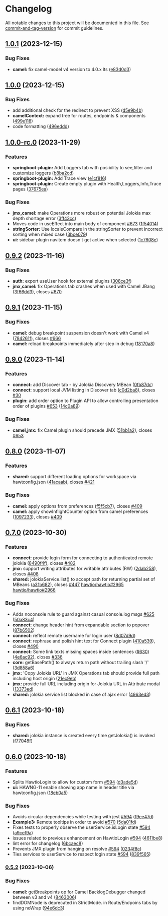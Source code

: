 # Changelog

All notable changes to this project will be documented in this file. See [commit-and-tag-version](https://github.com/absolute-version/commit-and-tag-version) for commit guidelines.

## [1.0.1](https://github.com/hawtio/hawtio-next/compare/v1.0.0...v1.0.1) (2023-12-15)


### Bug Fixes

* **camel:** fix camel-model v4 version to 4.0.x lts ([e83d0d3](https://github.com/hawtio/hawtio-next/commit/e83d0d3624031db00beb4d68771d6ba6934330b0))

## [1.0.0](https://github.com/hawtio/hawtio-next/compare/v1.0.0-rc.0...v1.0.0) (2023-12-15)


### Bug Fixes

* add additional check for the redirect to prevent XSS ([d5e9b4b](https://github.com/hawtio/hawtio-next/commit/d5e9b4b929c3f3dd4f76ab64f70be729f3598896))
* **camelContext:** expand tree for routes, endpoints & components ([499e118](https://github.com/hawtio/hawtio-next/commit/499e1186960fa20b0fee9fbcf63408d77668b259))
* code formatting ([496eddd](https://github.com/hawtio/hawtio-next/commit/496edddce494a6ca0b313c7532a0119a0dc94764))

## [1.0.0-rc.0](https://github.com/hawtio/hawtio-next/compare/v0.9.2...v1.0.0-rc.0) (2023-11-29)


### Features

* **springboot-plugin:** Add Loggers tab with posibility to see,filter and customize loggers ([b8ba2cd](https://github.com/hawtio/hawtio-next/commit/b8ba2cd3b7a8829884e0406e3f3e2e4dcf9e2ea5))
* **springboot-plugin:** Add Trace view ([e1cf816](https://github.com/hawtio/hawtio-next/commit/e1cf816d125aab528f23291a42af88bb7187d7dd))
* **springboot-plugin:** Create empty plugin with Health,Loggers,Info,Trace pages ([37675ea](https://github.com/hawtio/hawtio-next/commit/37675ea7024c481671982f1dfcf75f04a75cec51))


### Bug Fixes

* **jmx,camel:** make Operations more robust on potential Jolokia max depth shortage error ([3ff43cc](https://github.com/hawtio/hawtio-next/commit/3ff43cc5299b3a2e8b3a11260f00e458168dd9f6))
* Moves code in useEffect into main body of component [#673](https://github.com/hawtio/hawtio-next/issues/673) ([1f54014](https://github.com/hawtio/hawtio-next/commit/1f5401472e838b1c38d97191303992cc0c5aa8e4))
* **stringSorter:** Use localeCompare in the stringSorter to prevent incorrect sorting when mixed case ([3bce079](https://github.com/hawtio/hawtio-next/commit/3bce07959c06f08f2883bc091cd803ee2f5d60ea))
* **ui:** sidebar plugin navitem doesn't get active when selected ([1c7608e](https://github.com/hawtio/hawtio-next/commit/1c7608eb0dffefb15b993d0afc58e7974fc1f42c))

## [0.9.2](https://github.com/hawtio/hawtio-next/compare/v0.9.1...v0.9.2) (2023-11-16)


### Bug Fixes

* **auth:** export useUser hook for external plugins ([308ce3f](https://github.com/hawtio/hawtio-next/commit/308ce3f5818d1c2bf03aa103ed7267d19177c5b3))
* **jmx,camel:** fix Operations tab crashes when used with Camel JBang ([3f66dd3](https://github.com/hawtio/hawtio-next/commit/3f66dd35c110be810fde96c0a117fdc7d1f8794a)), closes [#670](https://github.com/hawtio/hawtio-next/issues/670)

## [0.9.1](https://github.com/hawtio/hawtio-next/compare/v0.9.0...v0.9.1) (2023-11-15)


### Bug Fixes

* **camel:** debug breakpoint suspension doesn't work with Camel v4 ([784261f](https://github.com/hawtio/hawtio-next/commit/784261f6bddb75b148969142a505150e1648bd92)), closes [#666](https://github.com/hawtio/hawtio-next/issues/666)
* **camel:** reload breakpoints immediately after step in debug ([18170a8](https://github.com/hawtio/hawtio-next/commit/18170a854b481b1e231d69a35df6988c0136efa0))

## [0.9.0](https://github.com/hawtio/hawtio-next/compare/v0.8.0...v0.9.0) (2023-11-14)


### Features

* **connect:** add Discover tab - by Jolokia Discovery MBean ([0fb87dc](https://github.com/hawtio/hawtio-next/commit/0fb87dc30ed8adc0c4b707198935636da3b8b286))
* **connect:** support local JVM listing in Discover tab ([c0d2ba8](https://github.com/hawtio/hawtio-next/commit/c0d2ba8fbd8ce7af9ecc8e0233cc15d642cf4f91)), closes [#30](https://github.com/hawtio/hawtio-next/issues/30)
* **plugin:** add order option to Plugin API to allow controlling presentation order of plugins [#653](https://github.com/hawtio/hawtio-next/issues/653) ([14c0a89](https://github.com/hawtio/hawtio-next/commit/14c0a89749af345f2976880b40285e2fe3f4b5c7))


### Bug Fixes

* **camel,jmx:** fix Camel plugin should precede JMX ([51bb1a2](https://github.com/hawtio/hawtio-next/commit/51bb1a233a8b0b4214d67853c2b0603eeb06920d)), closes [#653](https://github.com/hawtio/hawtio-next/issues/653)

## [0.8.0](https://github.com/hawtio/hawtio-next/compare/v0.7.0...v0.8.0) (2023-11-07)


### Features

* **shared:** support different loading options for workspace via hawtconfig.json ([41acaab](https://github.com/hawtio/hawtio-next/commit/41acaabcf4566171d109a8735c28667017782463)), closes [#421](https://github.com/hawtio/hawtio-next/issues/421)


### Bug Fixes

* **camel:** apply options from preferences ([f5f5cb7](https://github.com/hawtio/hawtio-next/commit/f5f5cb73d53e0b6a199462186b9a058246b12a28)), closes [#409](https://github.com/hawtio/hawtio-next/issues/409)
* **camel:** apply showInflightCounter option from camel preferences ([1097233](https://github.com/hawtio/hawtio-next/commit/1097233d13ab5844756e489324b674ae72e0086a)), closes [#409](https://github.com/hawtio/hawtio-next/issues/409)

## [0.7.0](https://github.com/hawtio/hawtio-next/compare/v0.6.1...v0.7.0) (2023-10-30)


### Features

* **connect:** provide login form for connecting to authenticated remote jolokia ([8490f4f](https://github.com/hawtio/hawtio-next/commit/8490f4f5caddd774b728d1a59d29707f23c07d8e)), closes [#482](https://github.com/hawtio/hawtio-next/issues/482)
* **jmx:** support writing attributes for writable attributes (RW) ([2dab258](https://github.com/hawtio/hawtio-next/commit/2dab258c7054dba032486b6f83ce1a94527f2d89)), closes [#408](https://github.com/hawtio/hawtio-next/issues/408)
* **shared:** jolokiaService.list() to accept path for returning partial set of MBeans ([a31b682](https://github.com/hawtio/hawtio-next/commit/a31b682bef4530e2d0bb1b7096d661be4bf82c32)), closes [#447](https://github.com/hawtio/hawtio-next/issues/447) [hawtio/hawtio#2965](https://github.com/hawtio/hawtio/issues/2965) [hawtio/hawtio#2966](https://github.com/hawtio/hawtio/issues/2966)


### Bug Fixes

* Adds noconsole rule to guard against casual console.log msgs [#625](https://github.com/hawtio/hawtio-next/issues/625) ([50a83c4](https://github.com/hawtio/hawtio-next/commit/50a83c44b5ce1b14dfa492388770a2d18f772178))
* **connect:** change header hint from expandable section to popover ([87b6502](https://github.com/hawtio/hawtio-next/commit/87b650224bccb8b2e2c92220af9fc116379a3425))
* **connect:** reflect remote username for login user ([8d07d9d](https://github.com/hawtio/hawtio-next/commit/8d07d9d6bb3243bfd2b0624d5c94db2725dc8992))
* **connect:** rephrase and polish hint text for Connect plugin ([410a539](https://github.com/hawtio/hawtio-next/commit/410a539f2bfd72f91abe5dfe65eef588eee1d8ba)), closes [#490](https://github.com/hawtio/hawtio-next/issues/490)
* **connect:** Some link texts missing spaces inside sentences ([#630](https://github.com/hawtio/hawtio-next/issues/630)) ([4e6ac92](https://github.com/hawtio/hawtio-next/commit/4e6ac926b8eed27857c555ba8f1eafe4f872f1cc)), closes [#336](https://github.com/hawtio/hawtio-next/issues/336)
* **core:** getBasePath() to always return path without trailing slash '/' ([3d858a6](https://github.com/hawtio/hawtio-next/commit/3d858a6cdb39d171bba4a370f9b0bc6835ccf6b4))
* **jmx:** 'Copy Jolokia URL' in JMX Operations tab should provide full path including host origin ([21ec9eb](https://github.com/hawtio/hawtio-next/commit/21ec9eb2802df71c10d8bbc48bc303e05b1d86fc))
* **jmx:** provide full URL including origin for Jolokia URL in Attribute modal ([13373ed](https://github.com/hawtio/hawtio-next/commit/13373edd2788bc883d020211d3517f32ed41a7f5))
* **shared:** jolokia service list blocked in case of ajax error ([4963ed3](https://github.com/hawtio/hawtio-next/commit/4963ed332cafbb55277880ff2aea5de11a0efa4c))

## [0.6.1](https://github.com/hawtio/hawtio-next/compare/v0.6.0...v0.6.1) (2023-10-18)


### Bug Fixes

* **shared:** jolokia instance is created every time getJolokia() is invoked ([f77048f](https://github.com/hawtio/hawtio-next/commit/f77048f66589f40d5539e04b82b5a751fcec6d53))

## [0.6.0](https://github.com/hawtio/hawtio-next/compare/v0.5.2...v0.6.0) (2023-10-18)


### Features

* Splits HawtioLogin to allow for custom form [#594](https://github.com/hawtio/hawtio-next/issues/594) ([d3ade5d](https://github.com/hawtio/hawtio-next/commit/d3ade5dc99824da1a0abe4b94441e354c3c5a0e3))
* **ui:** HAWNG-11 enable showing app name in header title via hawtconfig.json ([18eb0a5](https://github.com/hawtio/hawtio-next/commit/18eb0a589c365e0ec59023f304c57746d81355c7))


### Bug Fixes

* Avoids circular dependencies while testing with jest [#594](https://github.com/hawtio/hawtio-next/issues/594) ([f9ee47d](https://github.com/hawtio/hawtio-next/commit/f9ee47d9ae3ada114540718c55c98c7c94b107df))
* **Example3:** Remote tooltips in order to avoid [#570](https://github.com/hawtio/hawtio-next/issues/570) ([5da01fd](https://github.com/hawtio/hawtio-next/commit/5da01fde6e270f70094480b4d94a880644a5aa9a))
* Fixes tests to properly observe the userService.isLogin state [#594](https://github.com/hawtio/hawtio-next/issues/594) ([a9cef9a](https://github.com/hawtio/hawtio-next/commit/a9cef9a3499f4d4b36d3cf8bff3e8c7dec689b1c))
* issues related to previous enhancement on HawtioLogin [#594](https://github.com/hawtio/hawtio-next/issues/594) ([4611be8](https://github.com/hawtio/hawtio-next/commit/4611be8e1eff2d7c3b55c6a178802ba1277bbafc))
* lint error for changelog ([6bcaec8](https://github.com/hawtio/hawtio-next/commit/6bcaec8ff813500ba243e75e408564e14747c723))
* Prevents JMX plugin from hanging on resolve [#594](https://github.com/hawtio/hawtio-next/issues/594) ([0234f8c](https://github.com/hawtio/hawtio-next/commit/0234f8c396ae369f9659537ff71a704dfb86959f))
* Ties services to userService to respect login state [#594](https://github.com/hawtio/hawtio-next/issues/594) ([839f565](https://github.com/hawtio/hawtio-next/commit/839f56531107431386ea994579919814781ed97d))

### [0.5.2](https://github.com/hawtio/hawtio-next/compare/v0.5.1...v0.5.2) (2023-10-06)


### Bug Fixes

* **camel:** getBreakpoints op for Camel BacklogDebugger changed between v3 and v4 ([8463006](https://github.com/hawtio/hawtio-next/commit/846300621bd4dd6c58a4dc8b6054792db136ea08))
* findDOMNode is deprecated in StrictMode. in Route/Endpoins tabs by using noWrap ([94e6dc3](https://github.com/hawtio/hawtio-next/commit/94e6dc3eb801725d33e933b6a0c5bceec9ffbd38))
